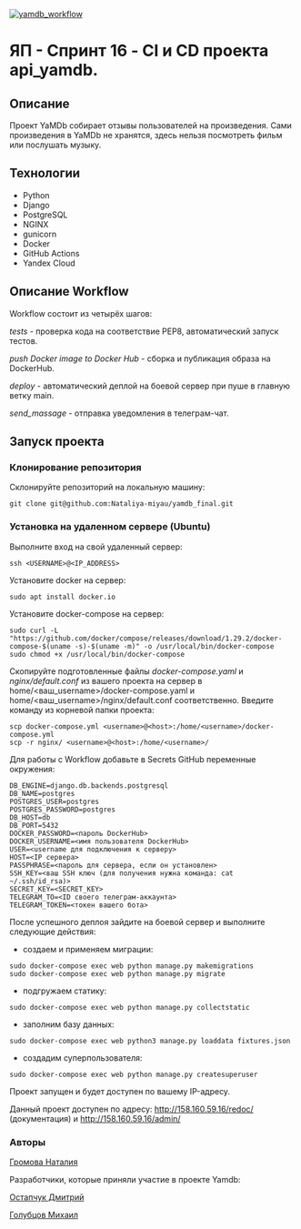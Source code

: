 [![yamdb_workflow](https://github.com/Nataliya-miyau/yamdb_final/actions/workflows/yamdb_workflow.yml/badge.svg)](https://github.com/Nataliya-miyau/yamdb_final/actions/workflows/yamdb_workflow.yml)

# ЯП - Спринт 16 - CI и CD проекта api_yamdb. 
## Описание
Проект YaMDb собирает отзывы пользователей на произведения. Сами произведения в YaMDb не хранятся, здесь нельзя посмотреть фильм или послушать музыку.

## Технологии
* Python
* Django
* PostgreSQL
* NGINX
* gunicorn
* Docker
* GitHub Actions
* Yandex Cloud

## Описание Workflow
Workflow состоит из четырёх шагов:

_tests_ - проверка кода на соответствие PEP8, автоматический запуск тестов.

_рush Docker image to Docker Hub_ - сборка и публикация образа на DockerHub.

_deploy_ - автоматический деплой на боевой сервер при пуше в главную ветку main.

_send_massage_ - отправка уведомления в телеграм-чат.

## Запуск проекта

### Клонирование репозитория
Склонируйте репозиторий на локальную машину:

```
git clone git@github.com:Nataliya-miyau/yamdb_final.git
```

### Установка на удаленном сервере (Ubuntu)
Выполните вход на свой удаленный сервер:

```
ssh <USERNAME>@<IP_ADDRESS>
```

Установите docker на сервер:

```
sudo apt install docker.io
```

Установите docker-compose на сервер:

```
sudo curl -L "https://github.com/docker/compose/releases/download/1.29.2/docker-compose-$(uname -s)-$(uname -m)" -o /usr/local/bin/docker-compose
sudo chmod +x /usr/local/bin/docker-compose
```
Скопируйте подготовленные файлы *docker-compose.yaml* и *nginx/default.conf* из вашего проекта на сервер в home/<ваш_username>/docker-compose.yaml и home/<ваш_username>/nginx/default.conf соответственно. Введите команду из корневой папки проекта:

```
scp docker-compose.yml <username>@<host>:/home/<username>/docker-compose.yml
scp -r nginx/ <username>@<host>:/home/<username>/
```

Для работы с Workflow добавьте в Secrets GitHub переменные окружения:

```
DB_ENGINE=django.db.backends.postgresql
DB_NAME=postgres
POSTGRES_USER=postgres
POSTGRES_PASSWORD=postgres
DB_HOST=db
DB_PORT=5432
DOCKER_PASSWORD=<пароль DockerHub>
DOCKER_USERNAME=<имя пользователя DockerHub>
USER=<username для подключения к серверу>
HOST=<IP сервера>
PASSPHRASE=<пароль для сервера, если он установлен>
SSH_KEY=<ваш SSH ключ (для получения нужна команда: cat ~/.ssh/id_rsa)>
SECRET_KEY=<SECRET_KEY>
TELEGRAM_TO=<ID своего телеграм-аккаунта>
TELEGRAM_TOKEN=<токен вашего бота>
```
После успешного деплоя зайдите на боевой сервер и выполните следующие действия:
* создаем и применяем миграции:
```
sudo docker-compose exec web python manage.py makemigrations 
sudo docker-compose exec web python manage.py migrate
```
* подгружаем статику:
```
sudo docker-compose exec web python manage.py collectstatic
```
* заполним базу данных:
```
sudo docker-compose exec web python3 manage.py loaddata fixtures.json
```
* создадим суперпользователя:
```
sudo docker-compose exec web python manage.py createsuperuser
```
Проект запущен и будет доступен по вашему IP-адресу.

Данный проект доступен по адресу: http://158.160.59.16/redoc/ (документация) и http://158.160.59.16/admin/ 

### Авторы

[Громова Наталия](https://github.com/Nataliya-miyau)

Разработчики, которые приняли участие в проекте Yamdb:

[Остапчук Дмитрий](https://github.com/WispHes)

[Голубцов Михаил](https://github.com/MikhailEGolubtsov)

